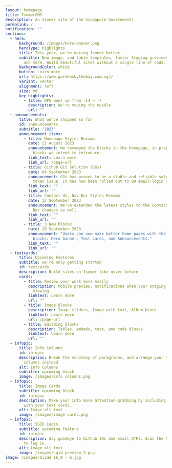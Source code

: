 ```yaml
---
layout: homepage
title: IsomerCMS
description: An Isomer site of the Singapore Government!
permalink: /
notification: ""
sections:
  - hero:
      background: /images/hero-banner.png
      heroType: highlights
      title: This year, we're making Isomer better.
      subtitle: New image, and table templates, faster Staging previews, bulk uploads,
        and more. Build beautiful sites without a single line of code.
      backgroundColor: white
      button: Learn more
      url: https://www.gardensbythebay.com.sg//
      variant: center
      alignment: left
      size: md
      key_highlights:
        - title: NPS went up from -14 → -7
          description: We're moving the needle
          url: ""
  - announcements:
      title: What we've shipped so far
      id: announcements
      subtitle: "2023"
      announcement_items:
        - title: Homepage Styles Revamp
          date: 21 August 2023
          announcement: We revamped the blocks in the homepage, in preparation for the new
            blocks we intend to introduce.
          link_text: Learn more
          link_url: /page-url
        - title: Github Git Solution (GGs)
          date: 04 September 2023
          announcement: GGs has proven to be a stable and reliable solution to our Github
            token issue. It has now been rolled out to 99 email-login sites
          link_text: ""
          link_url: ""
        - title: Contact Us, Nav Bar Styles Revamp
          date: 12 September 2023
          announcement: We've extended the latest styles to the Contact Us and Navigation
            Bar changes as well
          link_text: ""
          link_url: ""
        - title: 3 New blocks
          date: 28 September 2023
          announcement: "Users can now make better home pages with the 3 most requested
            blocks: Hero banner, Text cards, and Announcements."
          link_text: ""
          link_url: ""
  - textcards:
      title: Upcoming Features
      subtitle: we're only getting started
      id: textcards
      description: Build sites on Isomer like never before
      cards:
        - title: Review your work more easily
          description: Mobile preview, notifications when your staging site is ready for
            viewing
          linktext: Learn more
          url: ""
        - title: Image Blocks
          description: Image sliders, Image with text, Album block
          linktext: Learn more
          url: /page-url
        - title: Building blocks
          description: Tables, embeds, text, and code blocks
          linktext: Learn more
          url: ""
  - infopic:
      title: Info Columns
      id: infopic
      description: Break the monotony of paragraphs, and arrange your text in multiple
        columns instead
      alt: Info Columns
      subtitle: upcoming block
      image: /images/info columns.png
  - infopic:
      title: Image Cards
      subtitle: upcoming block
      id: infopic
      description: Make your info more attention-grabbing by including images along
        with your text cards.
      alt: Image alt text
      image: /images/image cards.png
  - infopic:
      title: SGID Login
      subtitle: upcoming feature
      id: infopic
      description: Say goodbye to Github IDs and email OTPs. Scan the Singpass QR code
        to log in.
      alt: Image alt text
      image: /images/sgid-preview-2.png
image: /images/Slide 16_9 - 6.jpg
---
```

